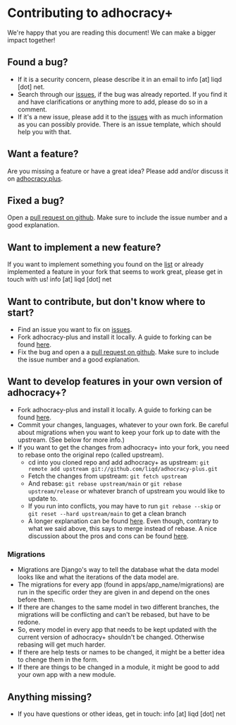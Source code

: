 # Contributing to adhocracy+

We're happy that you are reading this document! We can make a bigger impact together!

## Found a bug?
-   If it is a security concern, please describe it in an email to info [at] liqd [dot] net.
-   Search through our [issues](https://github.com/liqd/adhocracy-plus/issues), if the bug was already reported. If you find it and have clarifications or anything more to add, please do so in a comment.
-   If it's a new issue, please add it to the [issues](https://github.com/liqd/adhocracy-plus/issues) with as much information as you can possibly provide. There is an issue template, which should help you with that.

## Want a feature?
Are you missing a feature or have a great idea? Please add and/or discuss it on [adhocracy.plus](https://adhocracy.plus/feedback/projects/deine-ideen-fur-a/).

## Fixed a bug?
Open a [pull request on github](https://github.com/liqd/adhocracy-plus/pulls). Make sure to include the issue number and a good explanation.

## Want to implement a new feature?
If you want to implement something you found on the [list](https://adhocracy.plus/feedback/projects/deine-ideen-fur-a/) or already implemented a feature in your fork that seems to work great, please get in touch with us! info [at] liqd [dot] net

## Want to contribute, but don't know where to start?
-   Find an issue you want to fix on [issues](https://github.com/liqd/adhocracy-plus/issues).
-   Fork adhocracy-plus and install it locally. A guide to forking can be found [here](https://guides.github.com/activities/forking/).
-   Fix the bug and open a a [pull request on github](https://github.com/liqd/adhocracy-plus/pulls). Make sure to include the issue number and a good explanation.

## Want to develop features in your own version of adhocracy+?
-   Fork adhocracy-plus and install it locally. A guide to forking can be found [here](https://guides.github.com/activities/forking/).
-   Commit your changes, languages, whatever to your own fork. Be careful about migrations when you want to keep your fork up to date with the upstream. (See below for more info.)
-   If you want to get the changes from adhocracy+ into your fork, you need to rebase onto the original repo (called upstream).
    -   cd into you cloned repo and add adhocracy+ as upstream:
        `git remote add upstream git://github.com/liqd/adhocracy-plus.git`
    -   Fetch the changes from upstream:
        `git fetch upstream`
    -   And rebase: `git rebase upstream/main` or `git rebase upstream/release` or whatever branch of upstream you would like to update to.
    -   If you run into conflicts, you may have to run `git rebase --skip` or `git reset --hard upstream/main` to get a clean branch
    -   A longer explanation can be found [here](https://docs.github.com/en/github/collaborating-with-issues-and-pull-requests/working-with-forks). Even though, contrary to what we said above, this says to merge instead of rebase. A nice discussion about the pros and cons can be found [here](https://strongbox.github.io/developer-guide/git/rebase-vs-merge.html).

### Migrations
-   Migrations are Django's way to tell the database what the data model looks like and what the iterations of the data model are.
-   The migrations for every app (found in apps/app_name/migrations) are run in the specific order they are given in and depend on the ones before them.
-   If there are changes to the same model in two different branches, the migrations will be conflicting and can't be rebased, but have to be redone.
-   So, every model in every app that needs to be kept updated with the current version of adhocracy+ shouldn't be changed. Otherwise rebasing will get much harder.
-   If there are help tests or names to be changed, it might be a better idea to chenge them in the form.
-   If there are things to be changed in a module, it might be good to add your own app with a new module.

## Anything missing?
-   If you have questions or other ideas, get in touch: info [at] liqd [dot] net
